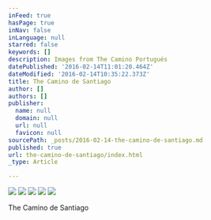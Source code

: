 ```yaml
---
inFeed: true
hasPage: true
inNav: false
inLanguage: null
starred: false
keywords: []
description: Images from The Camino Portugués
datePublished: '2016-02-14T11:01:20.464Z'
dateModified: '2016-02-14T10:35:22.373Z'
title: The Camino de Santiago
author: []
authors: []
publisher:
  name: null
  domain: null
  url: null
  favicon: null
sourcePath: _posts/2016-02-14-the-camino-de-santiago.md
published: true
url: the-camino-de-santiago/index.html
_type: Article

---
```

![](https://the-grid-user-content.s3-us-west-2.amazonaws.com/2a784632-a11b-4a08-aec5-c858df06350a.jpg)
![](https://the-grid-user-content.s3-us-west-2.amazonaws.com/22f9dbf3-7048-4195-8519-176d31c6dd59.jpg)
![](https://the-grid-user-content.s3-us-west-2.amazonaws.com/d0107b9e-c57b-4e42-bb61-4be419fb5042.jpg)
![](https://the-grid-user-content.s3-us-west-2.amazonaws.com/8f8f0e72-8800-4a78-95f4-ebe1c2ba96ae.jpg)
![](https://the-grid-user-content.s3-us-west-2.amazonaws.com/e8771a62-4641-4c1e-a808-efe465abad1d.jpg)

The Camino de Santiago